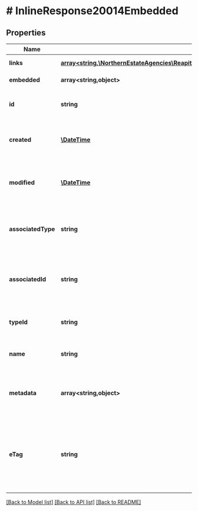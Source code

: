 # # InlineResponse20014Embedded

## Properties

Name | Type | Description | Notes
------------ | ------------- | ------------- | -------------
**links** | [**array<string,\NorthernEstateAgencies\ReapitFoundationsClient\Model\InlineResponse200Links>**](InlineResponse200Links.md) |  | [optional] [readonly]
**embedded** | **array<string,object>** |  | [optional] [readonly]
**id** | **string** | The unique identifier of the document | [optional]
**created** | [**\DateTime**](\DateTime.md) | The date and time when the document was created | [optional]
**modified** | [**\DateTime**](\DateTime.md) | The date and time when the document was last modified | [optional]
**associatedType** | **string** | The type of entity that the document is associated with | [optional]
**associatedId** | **string** | The unique identifier of the entity that the document is associated with | [optional]
**typeId** | **string** | The unique identifier of the type of document | [optional]
**name** | **string** | The filename of the document | [optional]
**metadata** | **array<string,object>** | App specific metadata that has been set against the document | [optional]
**eTag** | **string** | The ETag for the current version of the document. Used for managing update concurrency | [optional] [readonly]

[[Back to Model list]](../../README.md#models) [[Back to API list]](../../README.md#endpoints) [[Back to README]](../../README.md)
